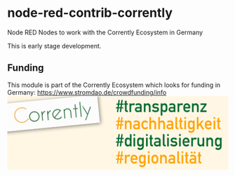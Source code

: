 # node-red-contrib-corrently
Node RED Nodes to work with the Corrently Ecosystem in Germany

This is early stage development.

## Funding
This module is part of the Corrently Ecosystem which looks for funding in Germany:  https://www.stromdao.de/crowdfunding/info
![STROMDAO - Corrently Crowdfunding](./images/funding.jpg)
